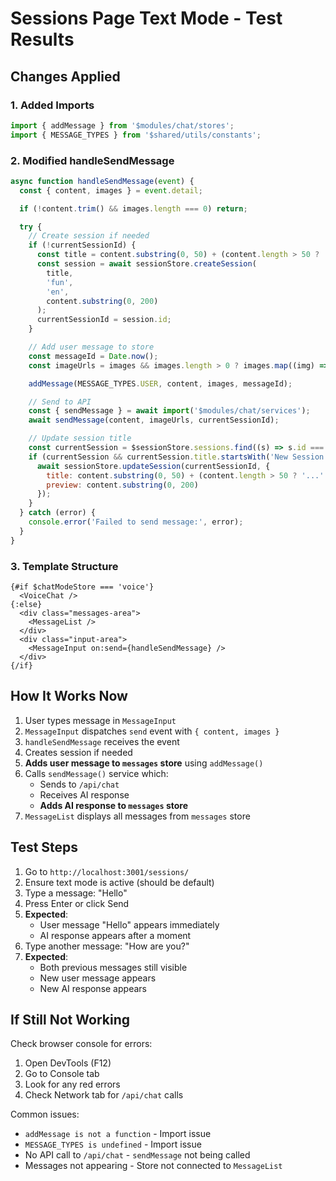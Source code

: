 # Sessions Page Text Mode - Test Results

## Changes Applied

### 1. Added Imports

```javascript
import { addMessage } from '$modules/chat/stores';
import { MESSAGE_TYPES } from '$shared/utils/constants';
```

### 2. Modified handleSendMessage

```javascript
async function handleSendMessage(event) {
  const { content, images } = event.detail;

  if (!content.trim() && images.length === 0) return;

  try {
    // Create session if needed
    if (!currentSessionId) {
      const title = content.substring(0, 50) + (content.length > 50 ? '...' : '');
      const session = await sessionStore.createSession(
        title,
        'fun',
        'en',
        content.substring(0, 200)
      );
      currentSessionId = session.id;
    }

    // Add user message to store
    const messageId = Date.now();
    const imageUrls = images && images.length > 0 ? images.map((img) => img.url || img) : [];

    addMessage(MESSAGE_TYPES.USER, content, images, messageId);

    // Send to API
    const { sendMessage } = await import('$modules/chat/services');
    await sendMessage(content, imageUrls, currentSessionId);

    // Update session title
    const currentSession = $sessionStore.sessions.find((s) => s.id === currentSessionId);
    if (currentSession && currentSession.title.startsWith('New Session')) {
      await sessionStore.updateSession(currentSessionId, {
        title: content.substring(0, 50) + (content.length > 50 ? '...' : ''),
        preview: content.substring(0, 200)
      });
    }
  } catch (error) {
    console.error('Failed to send message:', error);
  }
}
```

### 3. Template Structure

```svelte
{#if $chatModeStore === 'voice'}
  <VoiceChat />
{:else}
  <div class="messages-area">
    <MessageList />
  </div>
  <div class="input-area">
    <MessageInput on:send={handleSendMessage} />
  </div>
{/if}
```

## How It Works Now

1. User types message in `MessageInput`
2. `MessageInput` dispatches `send` event with `{ content, images }`
3. `handleSendMessage` receives the event
4. Creates session if needed
5. **Adds user message to `messages` store** using `addMessage()`
6. Calls `sendMessage()` service which:
   - Sends to `/api/chat`
   - Receives AI response
   - **Adds AI response to `messages` store**
7. `MessageList` displays all messages from `messages` store

## Test Steps

1. Go to `http://localhost:3001/sessions/`
2. Ensure text mode is active (should be default)
3. Type a message: "Hello"
4. Press Enter or click Send
5. **Expected**:
   - User message "Hello" appears immediately
   - AI response appears after a moment
6. Type another message: "How are you?"
7. **Expected**:
   - Both previous messages still visible
   - New user message appears
   - New AI response appears

## If Still Not Working

Check browser console for errors:

1. Open DevTools (F12)
2. Go to Console tab
3. Look for any red errors
4. Check Network tab for `/api/chat` calls

Common issues:

- `addMessage is not a function` - Import issue
- `MESSAGE_TYPES is undefined` - Import issue
- No API call to `/api/chat` - `sendMessage` not being called
- Messages not appearing - Store not connected to `MessageList`

